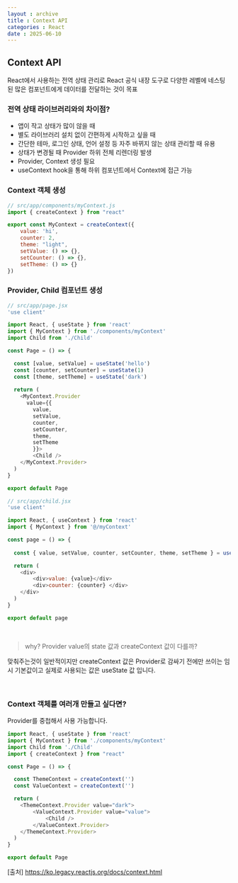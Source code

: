 ```yaml
---
layout : archive
title : Context API
categories : React
date : 2025-06-10
---
```


## Context API

React에서 사용하는 전역 상태 관리로 React 공식 내장 도구로 다양한 레벨에 네스팅된 많은 컴포넌트에게 데이터를 전달하는 것이 목표

### 전역 상태 라이브러리와의 차이점?

- 앱이 작고 상태가 많이 않을 때
- 별도 라이브러리 설치 없이 간편하게 시작하고 싶을 때
- 간단한 테마, 로그인 상태, 언어 설정 등 자주 바뀌지 않는 상태 관리할 때 유용
- 상태가 변경될 때 Provider 하위 전체 리렌더링 발생
- Provider, Context 생성 필요
- useContext hook을 통해 하위 컴포넌트에서 Context에 접근 가능

### Context 객체 생성

```javascript
// src/app/components/myContext.js
import { createContext } from "react"

export const MyContext = createContext({
    value: 'hi',
    counter: 2,
    theme: "light",
    setValue: () => {},
    setCounter: () => {},
    setTheme: () => {}
})
```

### Provider, Child 컴포넌트 생성

```javascript
// src/app/page.jsx
'use client'

import React, { useState } from 'react'
import { MyContext } from './components/myContext'
import Child from './Child'

const Page = () => {

  const [value, setValue] = useState('hello')
  const [counter, setCounter] = useState(1)
  const [theme, setTheme] = useState('dark')
  
  return (
    <MyContext.Provider 
      value={{
        value,
        setValue,
        counter,
        setCounter,
        theme,
        setTheme
        }}>
        <Child />
    </MyContext.Provider>
  )
}

export default Page

// src/app/child.jsx
'use client'

import React, { useContext } from 'react'
import { MyContext } from '@/myContext'

const page = () => {
  
  const { value, setValue, counter, setCounter, theme, setTheme } = useContext(MyContext)

  return (
    <div>
        <div>value: {value}</div>
        <div>counter: {counter} </div>
    </div>
  )
}

export default page
```
<br />

> why? Provider value의 state 값과 createContext 값이 다를까?

맞춰주는것이 일반적이지만 createContext 값은 Provider로 감싸기 전에만 쓰이는 임시 기본값이고 실제로 사용되는 값은 useState 값 입니다.

<br />

### Context 객체를 여러개 만들고 싶다면?

Provider를 중첩해서 사용 가능합니다.

```javascript
import React, { useState } from 'react'
import { MyContext } from './components/myContext'
import Child from './Child'
import { createContext } from "react"

const Page = () => {

  const ThemeContext = createContext('')
  const ValueContext = createContext('')

  return (
    <ThemeContext.Provider value="dark">
        <ValueContext.Provider value="value">
            <Child />
        </ValueContext.Provider>
    </ThemeContext.Provider>
  )
}

export default Page
```

[출처] https://ko.legacy.reactjs.org/docs/context.html